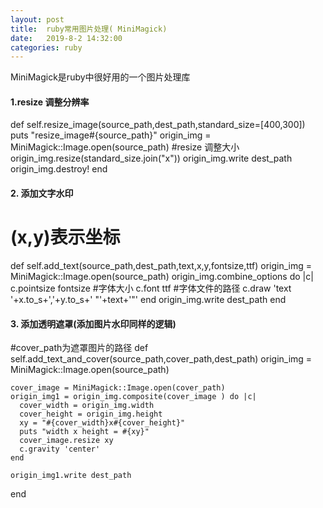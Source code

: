 ```yaml
---
layout: post
title:  ruby常用图片处理( MiniMagick)
date:   2019-8-2 14:32:00
categories: ruby
---
```


 MiniMagick是ruby中很好用的一个图片处理库

 #### 1.resize 调整分辨率
  def self.resize_image(source_path,dest_path,standard_size=[400,300])
    puts "resize_image#{source_path}"
    origin_img = MiniMagick::Image.open(source_path)
    #resize 调整大小
    origin_img.resize(standard_size.join("x"))
    origin_img.write dest_path
    origin_img.destroy!
  end

  #### 2. 添加文字水印
   # (x,y)表示坐标
   def self.add_text(source_path,dest_path,text,x,y,fontsize,ttf)
    origin_img = MiniMagick::Image.open(source_path)
    origin_img.combine_options do |c|
      c.pointsize fontsize #字体大小
      c.font ttf #字体文件的路径
      c.draw 'text '+x.to_s+','+y.to_s+' "'+text+'"'
    end
    origin_img.write dest_path
  end


  #### 3. 添加透明遮罩(添加图片水印同样的逻辑)
  #cover_path为遮罩图片的路径
  def self.add_text_and_cover(source_path,cover_path,dest_path)
    origin_img = MiniMagick::Image.open(source_path)

    cover_image = MiniMagick::Image.open(cover_path)
    origin_img1 = origin_img.composite(cover_image ) do |c|
      cover_width = origin_img.width
      cover_height = origin_img.height
      xy = "#{cover_width}x#{cover_height}"
      puts "width x height = #{xy}"
      cover_image.resize xy
      c.gravity 'center'
    end

    origin_img1.write dest_path
  end